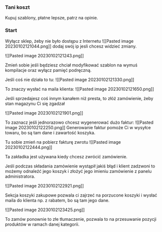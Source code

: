 
### Tani koszt

Kupuj szablony, płatne lepsze, patrz na opinie.

### Start

Wyłącz sklep, żeby nie było dostępu z Internetu
![[Pasted image 20230102121044.png]]
dodaj swój ip jesli chcesz widzieć zmiany.

![[Pasted image 20230102121243.png]]

Zmień sobie jeśli będziesz chciał modyfikować szablon na wymuś kompilacje oraz wyłącz pamięć podręczną.

Jeśli coś nie działa to tu:
![[Pasted image 20230102121330.png]]

To znaczy wysłać na maila klienta:
![[Pasted image 20230102121650.png]]

Jeśli sprzedajesz coś innym kanałem niż presta, to złóż zamówienie, żeby stan magazynu Ci się zgadzał

![[Pasted image 20230102121901.png]]

To zaznacz jeśli jednorazowo chcesz wygenerować dużo faktur:
![[Pasted image 20230102122250.png]]
Generowanie faktur pomoże Ci w wysyłce towaru, bo są tam dane i zawartość koszyka.

Tu sobie zmień na pobierz fakturę zwrotu
![[Pasted image 20230102122444.png]]

Ta zakładka jest używana kiedy chcesz zwrócić zamówienie.

Jeśli podczas składania zamówienie wystąpił jakiś błąd i klient zadzwoni to możemy odnaleźć jego koszyk i złożyć jego imieniu zamówienie z panelu administratora.

![[Pasted image 20230102122921.png]]

Sekcja koszyki zakupowe pozwala ci zajrzeć na porzucone koszyki i wysłać maila do klienta np. z rabatem, bo są tam jego dane.

![[Pasted image 20230102123425.png]]

To zamów ponownie to złe tłumaczenie, pozwala to na przesuwanie pozycji produktów w ramach danej kategorii.

